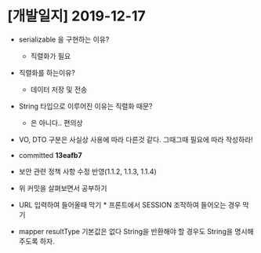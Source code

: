 # [개발일지] 2019-12-17



* serializable 을 구현하는 이유?

  * 직렬화가 필요
  
* 직렬화를 하는이유? 

  * 데이터 저장 및 전송
  
* String 타입으로 이루어진 이유는 직렬화 때문?

  * 은 아니다.. 편의상
  
* VO, DTO 구분은 사실상 사용에 따라 다른것 같다. 그때그때 필요에 따라 작성하라!

*  committed **13eafb7** 

  * 보안 관련 정책 사항 수정 반영(1.1.2, 1.1.3, 1.1.4)
  * 위 커밋을 살펴보면서 공부하기
  *  URL 입력하여 들어올때 막기
    * 프론트에서 SESSION 조작하여 들어오는 경우 막기
  
* mapper resultType 기본값은 없다 String을 반환해야 할 경우도 String을 명시해주도록 하자.

  

  

  

  

  

  



